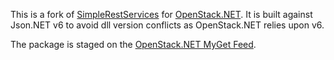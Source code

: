 This is a fork of [SimpleRestServices][upstream] for [OpenStack.NET][openstacknet]. It is built against Json.NET v6 to avoid dll version conflicts as OpenStack.NET relies upon v6.

The package is staged on the [OpenStack.NET MyGet Feed][myget].

[upstream]: https://github.com/JSIStudios/SimpleRestServices
[openstacknet]: https://github.com/openstacknetsdk/openstack.net
[myget]: http://myget.org/gallery/openstacknetsdk
